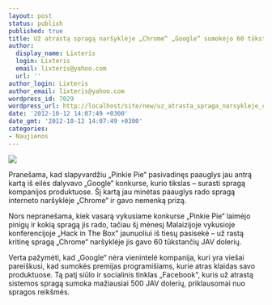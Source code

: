 ```yaml
---
layout: post
status: publish
published: true
title: Už atrastą spragą naršyklėje „Chrome“ „Google“ sumokėjo 60 tūkstančių JAV dolerių
author:
  display_name: Lixteris
  login: Lixteris
  email: lixteris@yahoo.com
  url: ''
author_login: Lixteris
author_email: lixteris@yahoo.com
wordpress_id: 7029
wordpress_url: http://localhost/site/new/uz_atrasta_spraga_narsykleje_chrome_google_sumokejo_60_tukstanciu_jav_doleriu/
date: '2012-10-12 14:07:49 +0300'
date_gmt: '2012-10-12 14:07:49 +0300'
categories:
- Naujienos
---
```

<p><div class="imgright"><img src="http://technews.lt/upload/googleghhgt.jpg"  /></div></p>
<p>
	Prane&scaron;ama, kad slapyvardžiu &bdquo;Pinkie Pie&ldquo; pasivadinęs paauglys jau antrą kartą i&scaron; eilės dalyvavo &bdquo;Google&ldquo; konkurse, kurio tikslas &ndash; surasti spragą kompanijos produktuose. &Scaron;į kartą jau minėtas paauglys rado spragą interneto nar&scaron;yklėje &bdquo;Chrome&ldquo; ir gavo nemenką prizą.</p>
<p>
	Nors neprane&scaron;ama, kiek vasarą vykusiame konkurse &bdquo;Pinkie Pie&ldquo; laimėjo pinigų ir kokią spragą jis rado, tačiau &scaron;į mėnesį Malaizijoje vykusioje konferencijoje &bdquo;Hack in The Box&ldquo; jaunuoliui i&scaron; tiesų pasisekė &ndash; už rastą kritinę spragą &bdquo;Chrome&ldquo; nar&scaron;yklėje jis gavo 60 tūkstančių JAV dolerių.</p>
<p>
	Verta pažymėti, kad &bdquo;Google&ldquo; nėra vienintelė kompanija, kuri yra vie&scaron;ai parei&scaron;kusi, kad sumokės premijas programi&scaron;iams, kurie atras klaidas savo produktuose. Tą patį siūlo ir socialinis tinklas &bdquo;Facebook&ldquo;, kuris už atrastą sistemos spragą sumoka mažiausiai 500 JAV dolerių, priklausomai nuo spragos reik&scaron;mės.</p>
